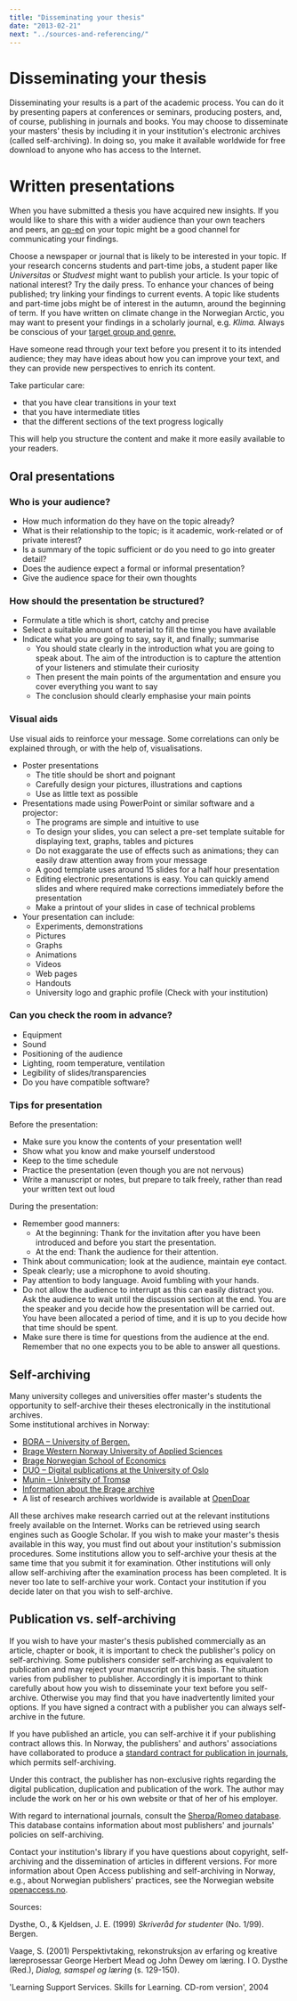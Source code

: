 ```yaml
---
title: "Disseminating your thesis"
date: "2013-02-21"
next: "../sources-and-referencing/"
---
```


# Disseminating your thesis

Disseminating your results is a part of the academic process. You can do it by presenting papers at conferences or seminars, producing posters, and, of course, publishing in journals and books. You may choose to disseminate your masters' thesis by including it in your institution's electronic archives (called self-archiving). In doing so, you make it available worldwide for free download to anyone who has access to the Internet.

# Written presentations

When you have submitted a thesis you have acquired new insights. If you would like to share this with a wider audience than your own teachers and peers, an [op-ed](/en/sources-and-referencing/source-evaluation/qualitative-evaluation/) on your topic might be a good channel for communicating your findings.

Choose a newspaper or journal that is likely to be interested in your topic. If your research concerns students and part-time jobs, a student paper like _Universitas_ or _Studvest_ might want to publish your article. Is your topic of national interest? Try the daily press. To enhance your chances of being published; try linking your findings to current events. A topic like students and part-time jobs might be of interest in the autumn, around the beginning of term. If you have written on climate change in the Norwegian Arctic, you may want to present your findings in a scholarly journal, e.g. _Klima._ Always be conscious of your [target group and genre](/en/sources-and-referencing/source-evaluation/qualitative-evaluation/#Audience_and_genre)[.](/kildebruk-og-referanser/kildevurdering/kvalitative-vurderinger/#Malgruppe)

Have someone read through your text before you present it to its intended audience; they may have ideas about how you can improve your text, and they can provide new perspectives to enrich its content. 

Take particular care:

- that you have clear transitions in your text
- that you have intermediate titles
- that the different sections of the text progress logically

This will help you structure the content and make it more easily available to your readers.

## Oral presentations

### Who is your audience?

- How much information do they have on the topic already?
- What is their relationship to the topic; is it academic, work-related or of private interest?
- Is a summary of the topic sufficient or do you need to go into greater detail?
- Does the audience expect a formal or informal presentation?
- Give the audience space for their own thoughts

### How should the presentation be structured?

- Formulate a title which is short, catchy and precise
- Select a suitable amount of material to fill the time you have available
- Indicate what you are going to say, say it, and finally; summarise
    - You should state clearly in the introduction what you are going to speak about. The aim of the introduction is to capture the attention of your listeners and stimulate their curiosity
    - Then present the main points of the argumentation and ensure you cover everything you want to say
    - The conclusion should clearly emphasise your main points

### Visual aids

Use visual aids to reinforce your message. Some correlations can only be explained through, or with the help of, visualisations.

- Poster presentations
    - The title should be short and poignant
    - Carefully design your pictures, illustrations and captions
    - Use as little text as possible
- Presentations made using PowerPoint or similar software and a projector:
    - The programs are simple and intuitive to use
    - To design your slides, you can select a pre-set template suitable for displaying text, graphs, tables and pictures
    - Do not exaggarate the use of effects such as animations; they can easily draw attention away from your message
    - A good template uses around 15 slides for a half hour presentation
    - Editing electronic presentations is easy. You can quickly amend slides and where required make corrections immediately before the presentation
    - Make a printout of your slides in case of technical problems
- Your presentation can include:
    - Experiments, demonstrations
    - Pictures
    - Graphs
    - Animations
    - Videos
    - Web pages
    - Handouts
    - University logo and graphic profile (Check with your institution)

### Can you check the room in advance?

- Equipment
- Sound
- Positioning of the audience
- Lighting, room temperature, ventilation
- Legibility of slides/transparencies
- Do you have compatible software?

### Tips for presentation

Before the presentation:

- Make sure you know the contents of your presentation well!
- Show what you know and make yourself understood
- Keep to the time schedule
- Practice the presentation (even though you are not nervous)
- Write a manuscript or notes, but prepare to talk freely, rather than read your written text out loud

During the presentation:

- Remember good manners:
    - At the beginning: Thank for the invitation after you have been introduced and before you start the presentation.
    - At the end: Thank the audience for their attention.
- Think about communication; look at the audience, maintain eye contact.
- Speak clearly; use a microphone to avoid shouting.
- Pay attention to body language. Avoid fumbling with your hands.
- Do not allow the audience to interrupt as this can easily distract you. Ask the audience to wait until the discussion section at the end. You are the speaker and you decide how the presentation will be carried out. You have been allocated a period of time, and it is up to you decide how that time should be spent.
- Make sure there is time for questions from the audience at the end. Remember that no one expects you to be able to answer all questions.

## Self-archiving

Many university colleges and universities offer master's students the opportunity to self-archive their theses electronically in the institutional archives.  
Some institutional archives in Norway:

- [BORA – University of Bergen.](https://bora.uib.no/ "BORA University of Bergen (UIB)")
- [Brage Western Norway University of Applied Sciences](https://hvlopen.brage.unit.no/)
- [Brage Norwegian School of Economics](https://openaccess.nhh.no/ "NHH Brage")
- [DUO – Digital publications at the University of Oslo](https://www.duo.uio.no/ "DUO")
- [Munin – University of Tromsø](https://munin.uit.no/ "Munin")
- [Information about the Brage archive](https://www.unit.no/en/node/521 "Brage")
- A list of research archives worldwide is available at [OpenDoar](https://www.opendoar.org/countrylist.php "OpenDoar")

All these archives make research carried out at the relevant institutions freely available on the Internet. Works can be retrieved using search engines such as Google Scholar. If you wish to make your master's thesis available in this way, you must find out about your institution's submission procedures. Some institutions allow you to self-archive your thesis at the same time that you submit it for examination. Other institutions will only allow self-archiving after the examination process has been completed. It is never too late to self-archive your work. Contact your institution if you decide later on that you wish to self-archive.

## Publication vs. self-archiving

If you wish to have your master's thesis published commercially as an article, chapter or book, it is important to check the publisher's policy on self-archiving. Some publishers consider self-archiving as equivalent to publication and may reject your manuscript on this basis. The situation varies from publisher to publisher. Accordingly it is important to think carefully about how you wish to disseminate your text before you self-archive. Otherwise you may find that you have inadvertently limited your options. If you have signed a contract with a publisher you can always self-archive in the future.

If you have published an article, you can self-archive it if your publishing contract allows this. In Norway, the publishers' and authors' associations have collaborated to produce a [standard contract for publication in journals](https://www.nffo.no/viewfile.aspx?id=143 "NFF standard contract for publication in scholarly journals"), which permits self-archiving.

Under this contract, the publisher has non-exclusive rights regarding the digital publication, duplication and publication of the work. The author may include the work on her or his own website or that of her of his employer.

With regard to international journals, consult the [Sherpa/Romeo database](https://www.sherpa.ac.uk/romeo/ "Sherpa Romeo database"). This database contains information about most publishers' and journals' policies on self-archiving.

Contact your institution's library if you have questions about copyright, self-archiving and the dissemination of articles in different versions. For more information about Open Access publishing and self-archiving in Norway, e.g., about Norwegian publishers' practices, see the Norwegian website [openaccess.no](https://www.openaccess.no/ "Openaccess.no").

Sources:

Dysthe, O., & Kjeldsen, J. E. (1999) _Skriveråd for studenter_ (No. 1/99). Bergen.

Vaage, S. (2001) Perspektivtaking, rekonstruksjon av erfaring og kreative læreprosessar George Herbert Mead og John Dewey om læring. I O. Dysthe (Red.), _Dialog, samspel og læring_ (s. 129-150).

'Learning Support Services. Skills for Learning. CD-rom version', 2004
